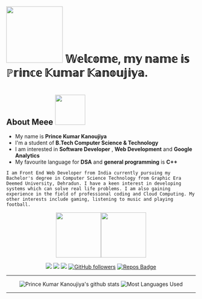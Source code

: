 <h1>
    <img src="https://media.giphy.com/media/5c5hIZVydGahjjmiHS/giphy.gif" width="150px">  𝕎𝕖𝕝𝕔𝕠𝕞𝕖, 𝕞𝕪 𝕟𝕒𝕞𝕖 𝕚𝕤 ℙ𝕣𝕚𝕟𝕔𝕖 𝕂𝕦𝕞𝕒𝕣 𝕂𝕒𝕟𝕠𝕦𝕛𝕚𝕪𝕒.
    <img src="https://media.giphy.com/media/mFTVjWHFk0dw2qxJKs/giphy.gif" width="1000px" height="10" >

</h1>

##  About Meee <img src="https://media.giphy.com/media/hULIWsDRiNV2GhL1ED/giphy.gif" width="80px"> 
-  My name is **Prince Kumar Kanoujiya**
-  I'm a student of **B.Tech Computer Science & Technology** 
-  I am interested in **Software Developer** , **Web Development** and **Google Analytics**
-  My favourite language for **DSA** and **general programming** is **C++**

`I am Front End Web Developer from India currently pursuing my Bachelor's degree in Computer Science Technology from Graphic Era Deemed University, Dehradun.
I have a keen interest in developing systems which can solve real life problems. I am also gaining experience in the field of professional coding and Cloud Computing.
My other interests include gaming, listening to music and playing football.`

<div align="center">

[<img src="https://tenor.com/view/falling-leaves-youtube-thanksgiving-pop-explode-gif-19389326.gif" width="120px">](https://www.youtube.com/channel/UCbUjGQ_5IpyrylzplVZKB9w)[<img src="https://tenor.com/view/youtube-gif-21553644.gif" width="120px">](https://www.youtube.com/channel/UCbUjGQ_5IpyrylzplVZKB9w) 
    
[<img src="https://img.shields.io/badge/linkedin-%230077B5.svg?&style=for-the-badge&logo=linkedin&logoColor=white"/>](https://www.linkedin.com/in/iprincekumark/) [<img src = "https://img.shields.io/badge/instagram-%23E4405F.svg?&style=for-the-badge&logo=instagram&logoColor=white">](https://www.instagram.com/iprincekumark/) [<img src = "https://img.shields.io/badge/Resume%20-%23326ce5.svg?&style=for-the-badge&logo=microsoft-word&logoColor=white">](https://drive.google.com/file/d/1JjaBh_0yG5EzpKRTTvi2FsVgv01jWmyC/view?usp=sharing) [![GitHub followers](https://img.shields.io/github/followers/iprincekumark?label=Followers&style=for-the-badge)](https://github.com/iprincekumark?tab=followers)
[![Repos Badge](https://badges.pufler.dev/repos/iprincekumark?style=for-the-badge)](https://github.com/iprincekumark?tab=repositories)

<hr>

![Prince Kumar Kanoujiya's github stats](https://github-readme-stats.vercel.app/api?username=iprincekumark&&show_icons=true&theme=github_dark)
![Most Languages Used](https://github-readme-stats.vercel.app/api/top-langs/?username=iprincekumark&theme=github_dark&layout=compact)

 <hr>




